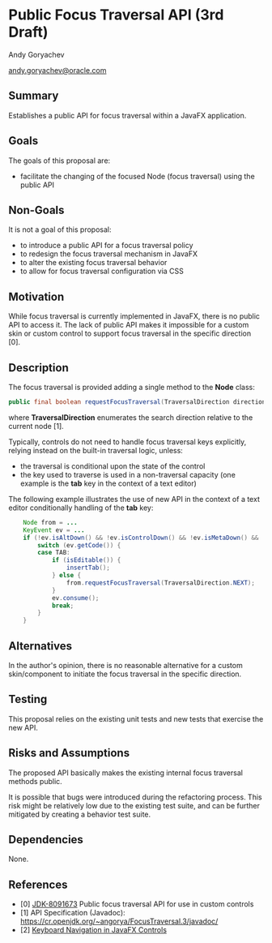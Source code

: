 # Public Focus Traversal API (3rd Draft)

Andy Goryachev

<andy.goryachev@oracle.com>


## Summary

Establishes a public API for focus traversal within a JavaFX application.



## Goals

The goals of this proposal are:

- facilitate the changing of the focused Node (focus traversal) using the public API



## Non-Goals

It is not a goal of this proposal:

- to introduce a public API for a focus traversal policy
- to redesign the focus traversal mechanism in JavaFX
- to alter the existing focus traversal behavior
- to allow for focus traversal configuration via CSS



## Motivation

While focus traversal is currently implemented in JavaFX, there is no public API to access it.
The lack of public API makes it impossible for a custom skin or custom control to support focus traversal
in the specific direction [0].



## Description

The focus traversal is provided adding a single method to the **Node** class:

``` java
public final boolean requestFocusTraversal(TraversalDirection direction)
```

where **TraversalDirection** enumerates the search direction relative to the current node [1].

Typically, controls do not need to handle focus traversal keys explicitly, relying instead on the built-in
traversal logic, unless:

- the traversal is conditional upon the state of the control
- the key used to traverse is used in a non-traversal capacity (one example is the **tab** key in the context of a text editor)

The following example illustrates the use of new API in the context of a text editor conditionally handling
of the **tab** key:

```java
    Node from = ...
    KeyEvent ev = ...
    if (!ev.isAltDown() && !ev.isControlDown() && !ev.isMetaDown() && !ev.isShiftDown() && !ev.isShortcutDown()) {
        switch (ev.getCode()) {
        case TAB:
            if (isEditable()) {
                insertTab();
            } else {
                from.requestFocusTraversal(TraversalDirection.NEXT);
            }
            ev.consume();
            break;
	    }
	}
```



## Alternatives

In the author's opinion, there is no reasonable alternative for a custom skin/component to initiate the focus
traversal in the specific direction.




## Testing

This proposal relies on the existing unit tests and new tests that exercise the new API.



## Risks and Assumptions

The proposed API basically makes the existing internal focus traversal methods public.

It is possible that bugs were introduced during the refactoring process.  This risk might be relatively low due to
the existing test suite, and can be further mitigated by creating a behavior test suite.



## Dependencies

None.



## References

- [0] [JDK-8091673](https://bugs.openjdk.org/browse/JDK-8091673) Public focus traversal API for use in custom controls
- [1] API Specification (Javadoc): https://cr.openjdk.org/~angorya/FocusTraversal.3/javadoc/
- [2] [Keyboard Navigation in JavaFX Controls](https://wiki.openjdk.org/display/OpenJFX/Keyboard+Navigation)

